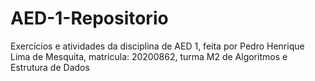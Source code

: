 # AED-1-Repositorio
Exercícios e atividades da disciplina de AED 1, feita por Pedro Henrique Lima de Mesquita, matricula: 20200862, turma M2 de Algoritmos e Estrutura de Dados
